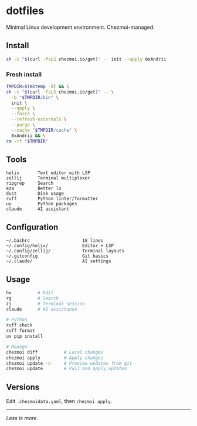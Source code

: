 # dotfiles

Minimal Linux development environment. Chezmoi-managed.

## Install

```bash
sh -c "$(curl -fsLS chezmoi.io/get)" -- init --apply 0xAndrii
```

### Fresh install

```bash
TMPDIR=$(mktemp -d) && \
sh -c "$(curl -fsLS chezmoi.io/get)" -- \
  -b "$TMPDIR/bin" \
  init \
  --apply \
  --force \
  --refresh-externals \
  --purge \
  --cache "$TMPDIR/cache" \
  0xAndrii && \
rm -rf "$TMPDIR"
```

## Tools

```
helix       Text editor with LSP
zellij      Terminal multiplexer
ripgrep     Search
eza         Better ls
dust        Disk usage
ruff        Python linter/formatter
uv          Python packages
claude      AI assistant
```

## Configuration

```
~/.bashrc                    18 lines
~/.config/helix/             Editor + LSP
~/.config/zellij/            Terminal layouts
~/.gitconfig                 Git basics
~/.claude/                   AI settings
```

## Usage

```bash
hx          # Edit
rg          # Search
zj          # Terminal session
claude      # AI assistance

# Python
ruff check
ruff format
uv pip install

# Manage
chezmoi diff          # Local changes
chezmoi apply         # Apply changes
chezmoi update -n     # Preview updates from git
chezmoi update        # Pull and apply updates
```

## Versions

Edit `.chezmoidata.yaml`, then `chezmoi apply`.

---

_Less is more._

